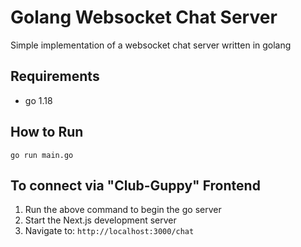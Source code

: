 # Golang Websocket Chat Server
Simple implementation of a websocket chat server written in golang

## Requirements

- go 1.18

## How to Run

`go run main.go`

## To connect via "Club-Guppy" Frontend

1) Run the above command to begin the go server
2) Start the Next.js development server 
3) Navigate to: `http://localhost:3000/chat`